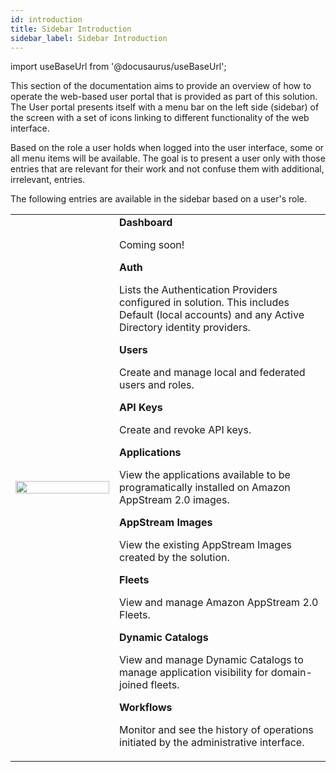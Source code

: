 ```yaml
---
id: introduction
title: Sidebar Introduction
sidebar_label: Sidebar Introduction
---
```


import useBaseUrl from '@docusaurus/useBaseUrl';

This section of the documentation aims to provide an overview of how to operate the web-based user portal that is provided as part of this solution.
The User portal presents itself with a menu bar on the left side (sidebar) of the screen with a set of icons linking to different functionality of the web interface.

Based on the role a user holds when logged into the user interface, some or all menu items will be available.
The goal is to present a user only with those entries that are relevant for their work and not confuse them with additional, irrelevant, entries.

The following entries are available in the sidebar based on a user's role.

<table>
<tr>
<td width="150">
<img src={useBaseUrl('img/user_guide/sidebar/admin_interface_00.jpg')} height="100%" width="100%" />
</td>
<td>
<b>Dashboard</b>

Coming soon!

<b>Auth</b>

Lists the Authentication Providers configured in solution. This
includes Default (local accounts) and any Active Directory identity
providers.

<b>Users</b>

Create and manage local and federated users and roles.

<b>API Keys</b>

Create and revoke API keys.

<b>Applications</b>

View the applications available to be programatically installed on Amazon AppStream 2.0 images.

<b>AppStream Images</b>

View the existing AppStream Images created by the solution.

<b>Fleets</b>

View and manage Amazon AppStream 2.0 Fleets.

<b>Dynamic Catalogs</b>

View and manage Dynamic Catalogs to manage application visibility for domain-joined fleets.

<b>Workflows</b>

Monitor and see the history of operations initiated by the
administrative interface.

</td>
</tr>
</table>
